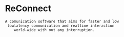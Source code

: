 # ReConnect
    A comunication software that aims for faster and low 
     lowlatency communication and realtime interaction
        world-wide with out any interruption.

        
